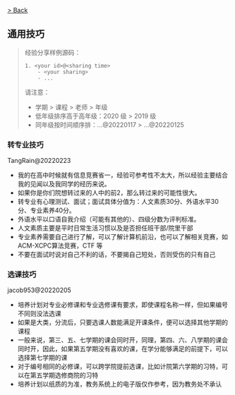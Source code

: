 [> Back](../../README.md#2-项目目录)

## 通用技巧

> 经验分享样例源码：
>
> ```
> 1. <your id>@<sharing time>
>     - <your sharing>
>     - ...
> ```
> 请注意：
> - 学期 > 课程 > 老师 > 年级
> - 低年级排序高于高年级：2020 级 > 2019 级
> - 同年级按时间顺序排：...@20220117 > ...@20220125

### 转专业技巧

TangRain@20220223
- 我的在高中时候就有信息竞赛省一，经验可参考性不太大，所以经验主要结合我的见闻以及我同学的经历来说。
- 如果你是你们院想转过来的人中的前2，那么转过来的可能性很大。
- 转专业有心理测试、面试；面试具体分值为：人文素质30分、外语水平30分、专业素养40分。
- 外语水平以口语自我介绍（可能有其他的）、四级分数为评判标准。
- 人文素质主要是平时日常生活习惯以及是否担任班干部/院里干部
- 专业素养需要自己进行了解，可以了解计算机前沿，也可以了解相关竞赛，如 ACM-XCPC算法竞赛，CTF 等
- 不要在面试时说对自己不利的话，不要揭自己短处，否则受伤的只有自己

### 选课技巧

jacob953@20220205

- 培养计划对专业必修课和专业选修课有要求，即使课程名称一样，但如果编号不同则没法选课
- 如果是大类，分流后，只要选课人数能满足开课条件，便可以选择其他学期的课程
- 一般来说，第三、五、七学期的课会同时开，同理，第四、六、八学期的课会同时开，因此，如果第五学期没有喜欢的课，在学分能够满足的前提下，可以选择第七学期的课
- 对于编号相同的必修课，可以跨学院提前选课，比如计院第六学期的习特，可以在第五学期选修商院的习特
- 培养计划以纸质的为准，教务系统上的电子版仅作参考，因为教务处不承认